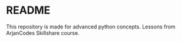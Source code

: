 # README

This repository is made for advanced python concepts.
Lessons from ArjanCodes Skillshare course.